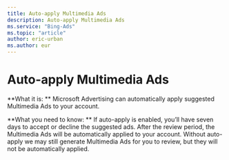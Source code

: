 ```yaml
---
title: Auto-apply Multimedia Ads
description: Auto-apply Multimedia Ads
ms.service: "Bing-Ads"
ms.topic: "article"
author: eric-urban
ms.author: eur
---
```


# Auto-apply Multimedia Ads

**What it is: **    Microsoft Advertising can automatically apply suggested Multimedia Ads to your account.

**What you need to know: **        If auto-apply is enabled, you’ll have seven days to accept or decline the suggested ads. After the review period, the Multimedia Ads will be automatically applied to your account. Without auto-apply we may still generate Multimedia Ads for you to review, but they will not be automatically applied.


